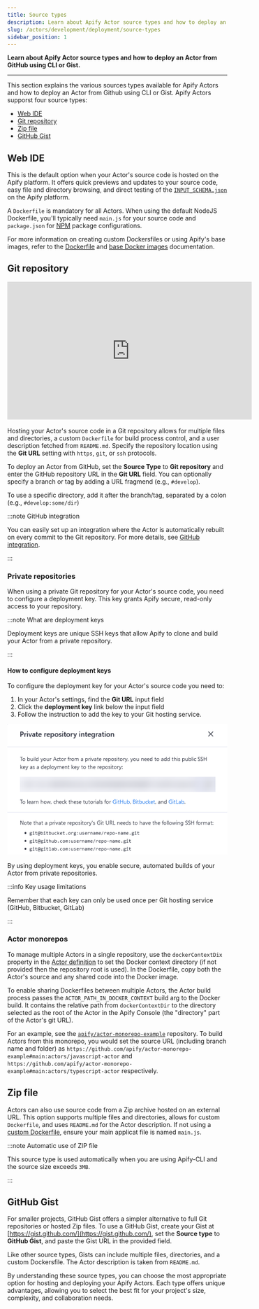 ```yaml
---
title: Source types
description: Learn about Apify Actor source types and how to deploy an Actor from GitHub using CLI or Gist.
slug: /actors/development/deployment/source-types
sidebar_position: 1
---
```


**Learn about Apify Actor source types and how to deploy an Actor from GitHub using CLI or Gist.**

---

This section explains the various sources types available for Apify Actors and how to deploy an Actor from Github using CLI or Gist. Apify Actors supporst four source types:

- [Web IDE](#web-ide)
- [Git repository](#git-repository)
- [Zip file](#zip-file)
- [GitHub Gist](#github-gist)

## Web IDE

This is the default option when your Actor's source code is hosted on the Apify platform. It offers quick previews and updates to your source code, easy file and directory browsing, and direct testing of the [`INPUT_SCHEMA.json`](/platform/actors/development/actor-definition/input-schema) on the Apify platform.

A `Dockerfile` is mandatory for all Actors. When using the default NodeJS Dockerfile, you'll typically need `main.js` for your source code and `package.json` for [NPM](https://www.npmjs.com/) package configurations.

For more information on creating custom Dockersfiles or using Apify's base images, refer to the [Dockerfile](platform/actors/development/actor-definition/dockerfile#custom-dockerfile) and [base Docker images](platform/actors/development/actor-definition/dockerfile#base-docker-images) documentation.

## Git repository

<iframe width="560" height="315" src="https://www.youtube-nocookie.com/embed/NEzT_p_RE1Q" title="YouTube video player" frameborder="0" allow="accelerometer; autoplay; clipboard-write; encrypted-media; gyroscope; picture-in-picture; web-share" allowfullscreen></iframe>

Hosting your Actor's source code in a Git repository allows for multiple files and directories, a custom `Dockerfile` for build process control, and a user description fetched from `README.md`. Specify the repository location using the **Git URL** setting with `https`, `git`, or `ssh` protocols.

To deploy an Actor from GitHub, set the **Source Type** to **Git repository** and enter the GitHub repository URL in the **Git URL** field. You can optionally specify a branch or tag by adding a URL fragmend (e.g., `#develop`).

To use a specific directory, add it after the branch/tag, separated by a colon (e.g., `#develop:some/dir`)

:::note GitHub integration

You can easily set up an integration where the Actor is automatically rebuilt on every commit to the Git repository. For more details, see [GitHub integration](platform/integrations/github).

:::

### Private repositories

When using a private Git repository for your Actor's source code, you need to configure a deployment key. This key grants Apify secure, read-only access to your repository.

:::note What are deployment keys

Deployment keys are unique SSH keys that allow Apify to clone and build your Actor from a private repository.

:::

#### How to configure deployment keys

To configure the deployment key for your Actor's source code you need to:

1. In your Actor's settings, find the **Git URL** input field
2. Click the **deployment key** link below the input field
3. Follow the instruction to add the key to your Git hosting service.

![Deployment keys instruction window](./images/deployment-keys.png)

By using deployment keys, you enable secure, automated builds of your Actor from private repositories.

:::info Key usage limitations

Remember that each key can only be used once per Git hosting service (GitHub, Bitbucket, GitLab)

:::

### Actor monorepos

To manage multiple Actors in a single repository, use the `dockerContextDix` property in the [Actor definition](platform/actors/development/actor-definition/actor-json) to set the Docker context directory (if not provided then the repository root is used). In the Dockerfile, copy both the Actor's source and any shared code into the Docker image.

To enable sharing Dockerfiles between multiple Actors, the Actor build process passes the `ACTOR_PATH_IN_DOCKER_CONTEXT` build arg to the Docker build.
It contains the relative path from `dockerContextDir` to the directory selected as the root of the Actor in the Apify Console (the "directory" part of the Actor's git URL).

For an example, see the [`apify/actor-monorepo-example`](https://github.com/apify/actor-monorepo-example) repository. To build Actors from this monorepo, you would set the source URL (including branch name and folder) as `https://github.com/apify/actor-monorepo-example#main:actors/javascript-actor` and `https://github.com/apify/actor-monorepo-example#main:actors/typescript-actor` respectively.

## Zip file

Actors can also use source code from a Zip archive hosted on an external URL. This option supports multiple files and directories, allows for custom `Dockerfile`, and uses `README.md` for the Actor description. If not using a [custom Dockerfile](../actor_definition/docker.md#custom-dockerfile), ensure your main applicat file is named `main.js`.

:::note Automatic use of ZIP file

This source type is used automatically when you are using Apify-CLI and the source size exceeds `3MB`.

:::

## GitHub Gist

For smaller projects, GitHub Gist offers a simpler alternative to full Git repositories or hosted Zip files. To use a GitHub Gist, create your Gist at [https://gist.github.com/](https://gist.github.com/), set the **Source type** to **GitHub Gist**, and paste the Gist URL in the provided field.

Like other source types, Gists can include multiple files, directories, and a custom Dockersfile. The Actor description is taken from `README.md`.

By understanding these source types, you can choose the most appropriate option for hosting and deploying your Apify Actors. Each type offers unique advantages, allowing you to select the best fit for your project's size, complexity, and collaboration needs.
